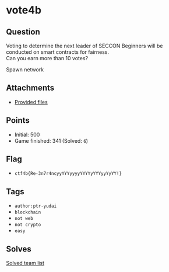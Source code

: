# vote4b
## Question
Voting to determine the next leader of SECCON Beginners will be conducted on smart contracts for fairness.  
Can you earn more than 10 votes?

Spawn network

## Attachments
- [Provided files](files/)

## Points
- Initial: 500
- Game finished: 341 (Solved: `6`)

## Flag
- `ctf4b{Re-3n7r4ncyyYYYyyyyYYYYyYYYyyYyYY!}`

## Tags
- `author:ptr-yudai`
- `blockchain`
- `not web`
- `not crypto`
- `easy`

## Solves
[Solved team list](./solves.md)